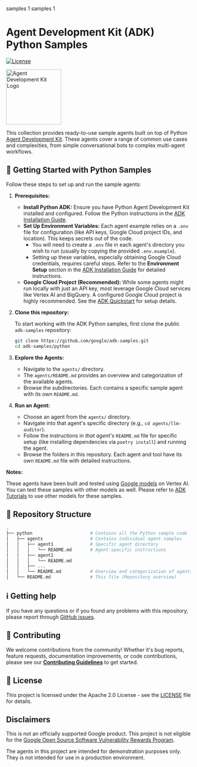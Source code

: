 samples 1 samples 1
# Agent Development Kit (ADK) Python Samples

[![License](https://img.shields.io/badge/License-Apache_2.0-blue.svg)](LICENSE)

<img src="https://github.com/google/adk-docs/blob/main/docs/assets/agent-development-kit.png" alt="Agent Development Kit Logo" width="150">

This collection provides ready-to-use sample agents built on top of Python
[Agent Development Kit](https://github.com/google/adk-python). These agents
cover a range of common use cases and complexities, from simple conversational
bots to complex multi-agent workflows.

## 🚀 Getting Started with Python Samples

Follow these steps to set up and run the sample agents:

1.  **Prerequisites:**
    *   **Install Python ADK:** Ensure you have Python Agent
        Development Kit installed and configured. Follow the Python instructions in the
        [ADK Installation Guide](https://google.github.io/adk-docs/get-started/installation/#python).
    *   **Set Up Environment Variables:** Each agent example relies on a `.env`
        file for configuration (like API keys, Google Cloud project IDs, and
        location). This keeps secrets out of the code.
        *   You will need to create a `.env` file in each agent's directory you
            wish to run (usually by copying the provided `.env.example`).
        *   Setting up these variables, especially obtaining Google Cloud
            credentials, requires careful steps. Refer to the **Environment
            Setup** section in the [ADK Installation
            Guide](https://google.github.io/adk-docs/get-started/installation/#python)
            for detailed instructions.
    *   **Google Cloud Project (Recommended):** While some agents might run
        locally with just an API key, most leverage Google Cloud services like
        Vertex AI and BigQuery. A configured Google Cloud project is highly
        recommended. See the
        [ADK Quickstart](https://google.github.io/adk-docs/get-started/quickstart/#python)
        for setup details.


2.  **Clone this repository:**

    To start working with the ADK Python samples, first clone the public `adk-samples` repository:
    ```bash
    git clone https://github.com/google/adk-samples.git
    cd adk-samples/python
    ```

3.  **Explore the Agents:**

    *   Navigate to the `agents/` directory.
    *   The `agents/README.md` provides an overview and categorization of the available agents.
    *   Browse the subdirectories. Each contains a specific sample agent with its own
    `README.md`.

4.  **Run an Agent:**
    *   Choose an agent from the `agents/` directory.
    *   Navigate into that agent's specific directory (e.g., `cd agents/llm-auditor`).
    *   Follow the instructions in *that agent's* `README.md` file for specific
        setup (like installing dependencies via `poetry install`) and running
        the agent.
    *   Browse the folders in this repository. Each agent and tool have its own
        `README.md` file with detailed instructions.

**Notes:**

These agents have been built and tested using
[Google models](https://cloud.google.com/vertex-ai/generative-ai/docs/learn/models)
on Vertex AI. You can test these samples with other models as well. Please refer
to [ADK Tutorials](https://google.github.io/adk-docs/agents/models/) to use
other models for these samples.

## 🧱 Repository Structure
```bash
.
├── python                      # Contains all the Python sample code
│   ├── agents                  # Contains individual agent samples
│   │   ├── agent1              # Specific agent directory
│   │   │   └── README.md       # Agent-specific instructions
│   │   ├── agent2
│   │   │   └── README.md
│   │   ├── ...
│   │   └── README.md           # Overview and categorization of agents
│   └── README.md               # This file (Repository overview)
```

## ℹ️ Getting help

If you have any questions or if you found any problems with this repository,
please report through
[GitHub issues](https://github.com/google/adk-samples/issues).

## 🤝 Contributing

We welcome contributions from the community! Whether it's bug reports, feature
requests, documentation improvements, or code contributions, please see our
[**Contributing Guidelines**](https://github.com/google/adk-samples/blob/main/CONTRIBUTING.md)
to get started.

## 📄 License

This project is licensed under the Apache 2.0 License - see the
[LICENSE](https://github.com/google/adk-samples/blob/main/LICENSE) file for
details.

## Disclaimers

This is not an officially supported Google product. This project is not eligible
for the
[Google Open Source Software Vulnerability Rewards Program](https://bughunters.google.com/open-source-security).

The agents in this project are intended for demonstration purposes only. They is
not intended for use in a production environment.
